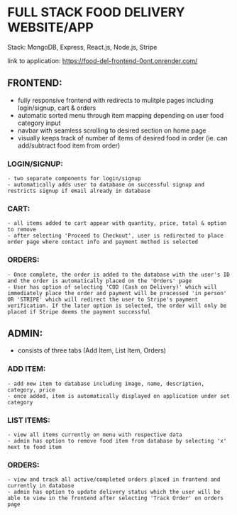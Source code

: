 # FULL STACK FOOD DELIVERY WEBSITE/APP  

Stack: MongoDB, Express, React.js, Node.js, Stripe

link to application: https://food-del-frontend-0ont.onrender.com/

## FRONTEND:  

  - fully responsive frontend with redirects to mulitple pages including login/signup, cart & orders
  - automatic sorted menu through item mapping depending on user food category input
  - navbar with seamless scrolling to desired section on home page
  - visually keeps track of number of items of desired food in order (ie. can add/subtract food item from order)

  ### LOGIN/SIGNUP:  
  
    - two separate components for login/signup
    - automatically adds user to database on successful signup and restricts signup if email already in database
    
  ### CART:  
  
    - all items added to cart appear with quantity, price, total & option to remove
    - after selecting 'Proceed to Checkout', user is redirected to place order page where contact info and payment method is selected
  
  ### ORDERS:  
  
    - Once complete, the order is added to the database with the user's ID and the order is automatically placed on the 'Orders' page
    - User has option of selecting 'COD (Cash on Delivery)' which will immediately place the order and payment will be processed 'in person' OR 'STRIPE' which will redirect the user to Stripe's payment verification. If the later option is selected, the order will only be placed if Stripe deems the payment successful

## ADMIN:  

  - consists of three tabs (Add Item, List Item, Orders)

  ### ADD ITEM:  
  
    - add new item to database including image, name, description, category, price
    - once added, item is automatically displayed on application under set category

  ### LIST ITEMS:  
  
    - view all items currently on menu with respective data
    - admin has option to remove food item from database by selecting 'x' next to food item

  ### ORDERS:  
  
    - view and track all active/completed orders placed in frontend and currently in database
    - admin has option to update delivery status which the user will be able to view in the frontend after selecting 'Track Order' on orders page
